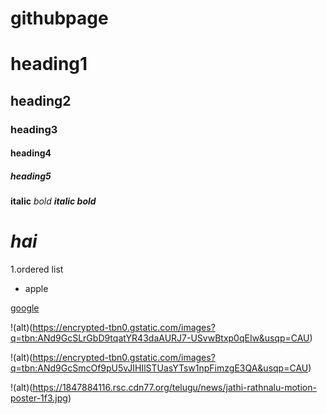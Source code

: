 # githubpage
# heading1

## heading2

### heading3

#### heading4

##### heading5

**italic**
*bold*
***italic bold***
# ***hai***

1.ordered list
- apple

[google](https://www.google.com/)

!(alt)(https://encrypted-tbn0.gstatic.com/images?q=tbn:ANd9GcSLrGbD9tqatYR43daAURJ7-USvwBtxp0qEIw&usqp=CAU)

!(alt)(https://encrypted-tbn0.gstatic.com/images?q=tbn:ANd9GcSmcOf9pU5vJIHIlSTUasYTsw1npFimzgE3QA&usqp=CAU)

!(alt)(https://1847884116.rsc.cdn77.org/telugu/news/jathi-rathnalu-motion-poster-1f3.jpg)
